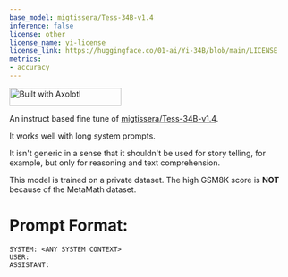 ```yaml
---
base_model: migtissera/Tess-34B-v1.4
inference: false
license: other
license_name: yi-license
license_link: https://huggingface.co/01-ai/Yi-34B/blob/main/LICENSE
metrics:
- accuracy
---
```


[<img src="https://raw.githubusercontent.com/OpenAccess-AI-Collective/axolotl/main/image/axolotl-badge-web.png" alt="Built with Axolotl" width="200" height="32"/>](https://github.com/OpenAccess-AI-Collective/axolotl)

An instruct based fine tune of [migtissera/Tess-34B-v1.4](https://huggingface.co/migtissera/Tess-34B-v1.4).

It works well with long system prompts.

It isn't generic in a sense that it shouldn't be used for story telling, for example, but only for reasoning and text comprehension.

This model is trained on a private dataset. The high GSM8K score is **NOT** because of the MetaMath dataset. 

# Prompt Format:

```
SYSTEM: <ANY SYSTEM CONTEXT>
USER: 
ASSISTANT:
```